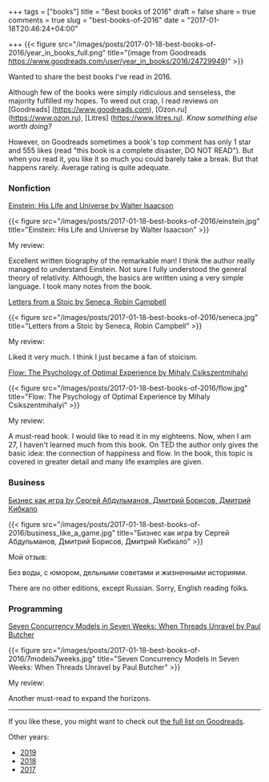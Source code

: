 +++
tags = ["books"]
title = "Best books of 2016"
draft = false
share = true
comments = true
slug = "best-books-of-2016"
date = "2017-01-18T20:46:24+04:00"

+++
{{< figure src="/images/posts/2017-01-18-best-books-of-2016/year_in_books_full.png" title="(image from Goodreads https://www.goodreads.com/user/year_in_books/2016/24729949)" >}}

Wanted to share the best books I've read in 2016.

<!--more-->

Although few of the books were simply ridiculous and senseless, the majority
fulfilled my hopes. To weed out crap, I read reviews on [Goodreads]
(https://www.goodreads.com), [Ozon.ru] (https://www.ozon.ru), [Litres]
(https://www.litres.ru). *Know something else worth doing?*

However, on Goodreads sometimes a book's top comment has only 1 star and 555
likes (read "this book is a complete disaster, DO NOT READ"). But when you read
it, you like it so much you could barely take a break. But that happens rarely.
Average rating is quite adequate.

### Nonfiction

[Einstein: His Life and Universe by Walter Isaacson](https://www.goodreads.com/book/show/10884.Einstein)

{{< figure src="/images/posts/2017-01-18-best-books-of-2016/einstein.jpg" title="Einstein: His Life and Universe by Walter Isaacson" >}}

My review:

Excellent written biography of the remarkable man! I think the author really
managed to understand Einstein. Not sure I fully understood the general theory
of relativity. Although, the basics are written using a very simple language. I
took many notes from the book.

[Letters from a Stoic by Seneca, Robin Campbell](https://www.goodreads.com/book/show/97411.Letters_from_a_Stoic)

{{< figure src="/images/posts/2017-01-18-best-books-of-2016/seneca.jpg" title="Letters from a Stoic by Seneca, Robin Campbell" >}}

My review:

Liked it very much. I think I just became a fan of stoicism.

[Flow: The Psychology of Optimal Experience by Mihaly Csikszentmihalyi](https://www.goodreads.com/book/show/66354.Flow)

{{< figure src="/images/posts/2017-01-18-best-books-of-2016/flow.jpg" title="Flow: The Psychology of Optimal Experience by Mihaly Csikszentmihalyi" >}}

My review:

A must-read book. I would like to read it in my eighteens. Now, when I am 27, I
haven't learned much from this book. On TED the author only gives the basic
idea: the connection of happiness and flow. In the book, this topic is covered
in greater detail and many life examples are given.

### Business

[Бизнес как игра by Сергей Абдульманов, Дмитрий Борисов, Дмитрий Кибкало](https://www.goodreads.com/book/show/28437799)

{{< figure src="/images/posts/2017-01-18-best-books-of-2016/business_like_a_game.jpg" title="Бизнес как игра by Сергей Абдульманов, Дмитрий Борисов, Дмитрий Кибкало" >}}

Мой отзыв:

Без воды, с юмором, дельными советами и жизненными историями.

There are no other editions, except Russian. Sorry, English reading folks.

### Programming

[Seven Concurrency Models in Seven Weeks: When Threads Unravel by Paul Butcher](https://www.goodreads.com/book/show/18467564-seven-concurrency-models-in-seven-weeks)

{{< figure src="/images/posts/2017-01-18-best-books-of-2016/7models7weeks.jpg" title="Seven Concurrency Models in Seven Weeks: When Threads Unravel by Paul Butcher" >}}

My review:

Another must-read to expand the horizons.

---

If you like these, you might want to check out [the full list on Goodreads](https://www.goodreads.com/review/list/24729949?read_at=2016&sort=rating).

Other years:

- [2019](/2019/12/my-favorite-books-of-2019/)
- [2018](/2019/01/my-favorite-books-of-2018/)
- [2017](/2017/12/my-favorite-books-of-2017)
